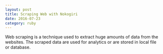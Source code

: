 ```yaml
---
layout: post
title: Scraping Web with Nokogiri
date: 2016-07-23
category: ruby
---
```


Web scraping is a technique used to extract huge amounts of data from the websites. The scraped data are used for analytics or are stored in local file or database.
